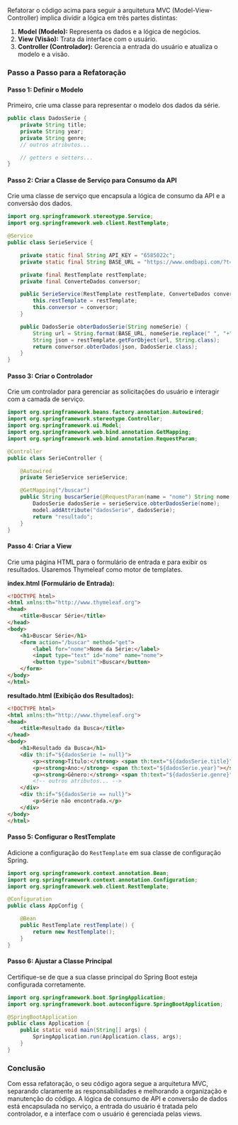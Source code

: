 Refatorar o código acima para seguir a arquitetura MVC (Model-View-Controller) implica dividir a lógica em três partes distintas:

1. **Model (Modelo):** Representa os dados e a lógica de negócios.
2. **View (Visão):** Trata da interface com o usuário.
3. **Controller (Controlador):** Gerencia a entrada do usuário e atualiza o modelo e a visão.

### Passo a Passo para a Refatoração

#### Passo 1: Definir o Modelo
Primeiro, crie uma classe para representar o modelo dos dados da série.

```java
public class DadosSerie {
    private String title;
    private String year;
    private String genre;
    // outros atributos...

    // getters e setters...
}
```

#### Passo 2: Criar a Classe de Serviço para Consumo da API
Crie uma classe de serviço que encapsula a lógica de consumo da API e a conversão dos dados.

```java
import org.springframework.stereotype.Service;
import org.springframework.web.client.RestTemplate;

@Service
public class SerieService {

    private static final String API_KEY = "6585022c";
    private static final String BASE_URL = "https://www.omdbapi.com/?t=%s&apikey=" + API_KEY;

    private final RestTemplate restTemplate;
    private final ConverteDados conversor;

    public SerieService(RestTemplate restTemplate, ConverteDados conversor) {
        this.restTemplate = restTemplate;
        this.conversor = conversor;
    }

    public DadosSerie obterDadosSerie(String nomeSerie) {
        String url = String.format(BASE_URL, nomeSerie.replace(" ", "+"));
        String json = restTemplate.getForObject(url, String.class);
        return conversor.obterDados(json, DadosSerie.class);
    }
}
```

#### Passo 3: Criar o Controlador
Crie um controlador para gerenciar as solicitações do usuário e interagir com a camada de serviço.

```java
import org.springframework.beans.factory.annotation.Autowired;
import org.springframework.stereotype.Controller;
import org.springframework.ui.Model;
import org.springframework.web.bind.annotation.GetMapping;
import org.springframework.web.bind.annotation.RequestParam;

@Controller
public class SerieController {

    @Autowired
    private SerieService serieService;

    @GetMapping("/buscar")
    public String buscarSerie(@RequestParam(name = "nome") String nome, Model model) {
        DadosSerie dadosSerie = serieService.obterDadosSerie(nome);
        model.addAttribute("dadosSerie", dadosSerie);
        return "resultado";
    }
}
```

#### Passo 4: Criar a View
Crie uma página HTML para o formulário de entrada e para exibir os resultados. Usaremos Thymeleaf como motor de templates.

**index.html (Formulário de Entrada):**

```html
<!DOCTYPE html>
<html xmlns:th="http://www.thymeleaf.org">
<head>
    <title>Buscar Série</title>
</head>
<body>
    <h1>Buscar Série</h1>
    <form action="/buscar" method="get">
        <label for="nome">Nome da Série:</label>
        <input type="text" id="nome" name="nome">
        <button type="submit">Buscar</button>
    </form>
</body>
</html>
```

**resultado.html (Exibição dos Resultados):**

```html
<!DOCTYPE html>
<html xmlns:th="http://www.thymeleaf.org">
<head>
    <title>Resultado da Busca</title>
</head>
<body>
    <h1>Resultado da Busca</h1>
    <div th:if="${dadosSerie != null}">
        <p><strong>Título:</strong> <span th:text="${dadosSerie.title}"></span></p>
        <p><strong>Ano:</strong> <span th:text="${dadosSerie.year}"></span></p>
        <p><strong>Gênero:</strong> <span th:text="${dadosSerie.genre}"></span></p>
        <!-- outros atributos... -->
    </div>
    <div th:if="${dadosSerie == null}">
        <p>Série não encontrada.</p>
    </div>
</body>
</html>
```

#### Passo 5: Configurar o RestTemplate
Adicione a configuração do `RestTemplate` em sua classe de configuração Spring.

```java
import org.springframework.context.annotation.Bean;
import org.springframework.context.annotation.Configuration;
import org.springframework.web.client.RestTemplate;

@Configuration
public class AppConfig {

    @Bean
    public RestTemplate restTemplate() {
        return new RestTemplate();
    }
}
```

#### Passo 6: Ajustar a Classe Principal
Certifique-se de que a sua classe principal do Spring Boot esteja configurada corretamente.

```java
import org.springframework.boot.SpringApplication;
import org.springframework.boot.autoconfigure.SpringBootApplication;

@SpringBootApplication
public class Application {
    public static void main(String[] args) {
        SpringApplication.run(Application.class, args);
    }
}
```

### Conclusão
Com essa refatoração, o seu código agora segue a arquitetura MVC, separando claramente as responsabilidades e melhorando a organização e manutenção do código. A lógica de consumo de API e conversão de dados está encapsulada no serviço, a entrada do usuário é tratada pelo controlador, e a interface com o usuário é gerenciada pelas views.